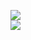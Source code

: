 [![](https://img.shields.io/badge/Made%20With-Github%20Spray-lightgrey.svg?style=for-the-badge&logo=github)](https://github.com/Annihil/github-spray#13958)  
[![](https://i.imgur.com/2DrTn0Z.gif)](https://github.com/Annihil/github-spray)
